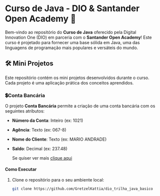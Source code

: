 # Curso de Java - DIO & Santander Open Academy 🚀

Bem-vindo ao repositório do **Curso de Java** oferecido pela Digital Innovation One (DIO) em parceria com o **Santander Open Academy**! Este curso é projetado para fornecer uma base sólida em Java, uma das linguagens de programação mais populares e versáteis do mundo.

## 🛠️ Mini Projetos

Este repositório contém os mini projetos desenvolvidos durante o curso. Cada projeto é uma aplicação prática dos conceitos aprendidos. 

### 💲Conta Bancária

O projeto **Conta Bancária** permite a criação de uma conta bancária com os seguintes atributos:

- **Número da Conta**: Inteiro (ex: 1021)
- **Agência**: Texto (ex: 067-8)
- **Nome do Cliente**: Texto (ex: MARIO ANDRADE)
- **Saldo**: Decimal (ex: 237.48)

  Se quiser ver mais [clique aqui](https://github.com/GretzelKattia/dio_trilha_java_basico/tree/main/CONTA-BANCO)

#### Como Executar

1. Clone o repositório para o seu ambiente local:
   ```bash
   git clone https://github.com/GretzelKattia/dio_trilha_java_basico

